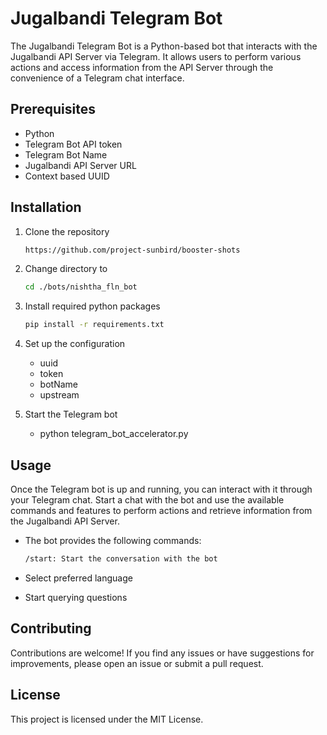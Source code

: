# Jugalbandi Telegram Bot

The Jugalbandi Telegram Bot is a Python-based bot that interacts with the Jugalbandi API Server via Telegram. It allows users to perform various actions and access information from the API Server through the convenience of a Telegram chat interface.

## Prerequisites

- Python
- Telegram Bot API token
- Telegram Bot Name
- Jugalbandi API Server URL
- Context based UUID

## Installation

1. Clone the repository

   ```bash
   https://github.com/project-sunbird/booster-shots

2. Change directory to

   ```bash
   cd ./bots/nishtha_fln_bot

3. Install required python packages

   ```bash
   pip install -r requirements.txt

4. Set up the configuration

   - uuid
   - token
   - botName
   - upstream

5. Start the Telegram bot

   - python telegram_bot_accelerator.py

## Usage

Once the Telegram bot is up and running, you can interact with it through your Telegram chat. Start a chat with the bot and use the available commands and features to perform actions and retrieve information from the Jugalbandi API Server.

  - The bot provides the following commands:

    ```bash
    /start: Start the conversation with the bot

  - Select preferred language
  - Start querying questions

## Contributing
Contributions are welcome! If you find any issues or have suggestions for improvements, please open an issue or submit a pull request.

## License
This project is licensed under the MIT License.

